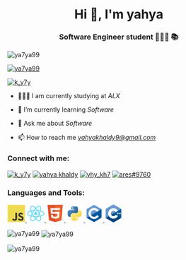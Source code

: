 <h1 align="center">Hi 👋, I'm yahya</h1>
<h3 align="center">Software Engineer student 👨🏻‍💻 📚</h3>

<p align="left"> <img src="https://komarev.com/ghpvc/?username=ya7ya99&label=Profile%20views&color=0e75b6&style=flat" alt="ya7ya99" /> </p>

<p align="left"> <a href="https://github.com/ryo-ma/github-profile-trophy"><img src="https://github-profile-trophy.vercel.app/?username=ya7ya99" alt="ya7ya99" /></a> </p>

<p align="left"> <a href="https://twitter.com/k_y7y" target="blank"><img src="https://img.shields.io/twitter/follow/k_y7y?logo=twitter&style=for-the-badge" alt="k_y7y" /></a> </p>

- 👨🏻‍💻 I am currently studying at *ALX*

- 🌱 I’m currently learning *Software*

- 💬 Ask me about *Software*

- 📫 How to reach me *yahyakhaldy9@gmail.com*

<h3 align="left">Connect with me:</h3>
<p align="left">
<a href="https://twitter.com/k_y7y" target="blank"><img align="center" src="https://raw.githubusercontent.com/rahuldkjain/github-profile-readme-generator/master/src/images/icons/Social/twitter.svg" alt="k_y7y" height="30" width="40" /></a>
<a href="https://linkedin.com/in/yahya khaldy" target="blank"><img align="center" src="https://raw.githubusercontent.com/rahuldkjain/github-profile-readme-generator/master/src/images/icons/Social/linked-in-alt.svg" alt="yahya khaldy" height="30" width="40" /></a>
<a href="https://instagram.com/yhy_kh7" target="blank"><img align="center" src="https://raw.githubusercontent.com/rahuldkjain/github-profile-readme-generator/master/src/images/icons/Social/instagram.svg" alt="yhy_kh7" height="30" width="40" /></a>
<a href="https://discord.gg/ares#9760" target="blank"><img align="center" src="https://raw.githubusercontent.com/rahuldkjain/github-profile-readme-generator/master/src/images/icons/Social/discord.svg" alt="ares#9760" height="30" width="40" /></a>
</p>

<h3 align="left">Languages and Tools:</h3>
<p align="left"> <a href="https://www.javascript.com/" target="_blank" rel="noreferrer"> <img src="https://raw.githubusercontent.com/devicons/devicon/master/icons/javascript/javascript-original.svg" alt="javascript" width="40" height="40"/> </a> <a href="https://reactjs.org/" target="_blank" rel="noreferrer"> <img src="https://raw.githubusercontent.com/devicons/devicon/master/icons/react/react-original.svg" alt="react" width="40" height="40"/> </a> <a href="https://html.spec.whatwg.org/multipage/" target="_blank" rel="noreferrer"> <img src="https://raw.githubusercontent.com/devicons/devicon/master/icons/html5/html5-original.svg" alt="html5" width="40" height="40"/> </a> <a href="https://www.python.org" target="_blank" rel="noreferrer"> <img src="https://raw.githubusercontent.com/devicons/devicon/master/icons/python/python-original.svg" alt="python" width="40" height="40"/> </a> <a href="https://dev.to/c99" target="_blank" rel="noreferrer"> <img src="https://raw.githubusercontent.com/devicons/devicon/master/icons/c/c-original.svg" alt="c" width="40" height="40"/> </a> <a href="https://isocpp.org/" target="_blank" rel="noreferrer"> <img src="https://raw.githubusercontent.com/devicons/devicon/master/icons/cplusplus/cplusplus-original.svg" alt="cplusplus" width="40" height="40"/> </a> </p>

<p><img align="left" src="https://github-readme-stats.vercel.app/api/top-langs?username=ya7ya99&show_icons=true&locale=en&layout=compact" alt="ya7ya99" /></p>

<p>&nbsp;<img align="center" src="https://github-readme-stats.vercel.app/api?username=ya7ya99&show_icons=true&locale=en" alt="ya7ya99" /></p>

<p><img align="center" src="https://github-readme-streak-stats.herokuapp.com/?user=ya7ya99&" alt="ya7ya99" /></p>
